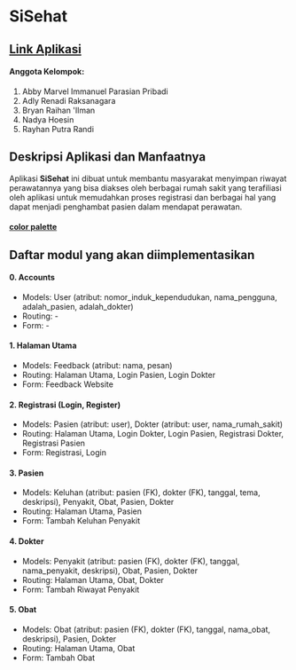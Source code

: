 # SiSehat

## [Link Aplikasi](https://si-sehat.herokuapp.com/)

#### Anggota Kelompok:
1. Abby Marvel Immanuel Parasian Pribadi
2. Adly Renadi Raksanagara
3. Bryan Raihan 'Ilman
4. Nadya Hoesin
5. Rayhan Putra Randi

## Deskripsi Aplikasi dan Manfaatnya
Aplikasi **SiSehat** ini dibuat untuk membantu masyarakat menyimpan riwayat perawatannya yang bisa diakses oleh berbagai rumah sakit yang terafiliasi oleh aplikasi untuk memudahkan proses registrasi dan berbagai hal yang dapat menjadi penghambat pasien dalam mendapat perawatan.

#### [color palette](https://coolors.co/palette/f0ead2-e7e8c4-dde5b6-c5d397-b9ca88-adc178-a98467-95755e-806755-6c584c)

## Daftar modul yang akan diimplementasikan
#### 0. Accounts
- Models: User (atribut: nomor_induk_kependudukan, nama_pengguna, adalah_pasien, adalah_dokter)
- Routing: -
- Form: -

#### 1. Halaman Utama
- Models: Feedback (atribut: nama, pesan)
- Routing: Halaman Utama, Login Pasien, Login Dokter
- Form: Feedback Website

#### 2. Registrasi (Login, Register)
- Models: Pasien (atribut: user), Dokter (atribut: user, nama_rumah_sakit)
- Routing: Halaman Utama, Login Dokter, Login Pasien, Registrasi Dokter, Registrasi Pasien
- Form: Registrasi, Login

#### 3. Pasien
- Models: Keluhan (atribut: pasien (FK), dokter (FK), tanggal, tema, deskripsi), Penyakit, Obat, Pasien, Dokter 
- Routing: Halaman Utama, Pasien
- Form: Tambah Keluhan Penyakit

#### 4. Dokter
- Models: Penyakit (atribut: pasien (FK), dokter (FK), tanggal, nama_penyakit, deskripsi), Obat, Pasien, Dokter 
- Routing: Halaman Utama, Obat, Dokter
- Form: Tambah Riwayat Penyakit

#### 5. Obat
- Models:  Obat (atribut: pasien (FK), dokter (FK), tanggal, nama_obat, deskripsi), Pasien, Dokter 
- Routing: Halaman Utama, Obat
- Form: Tambah Obat 
